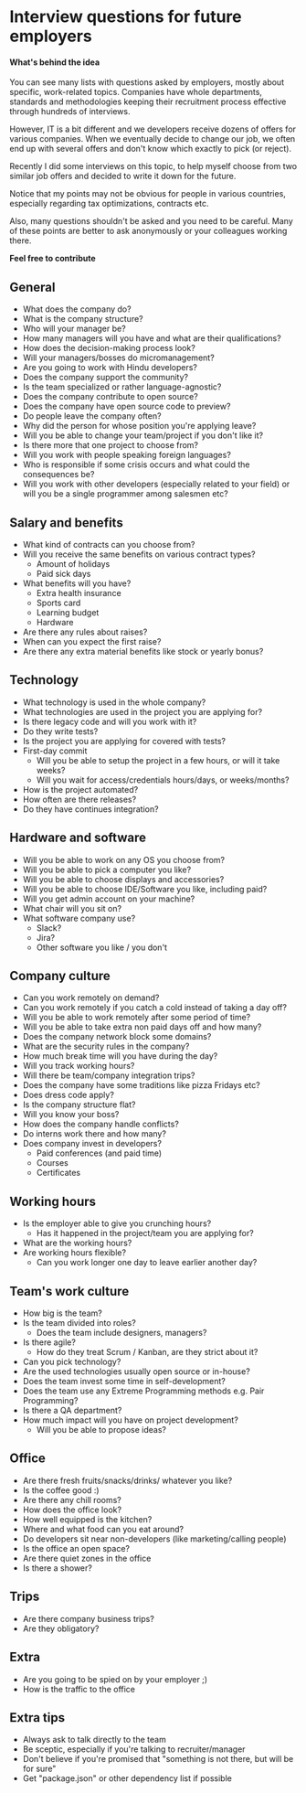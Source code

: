 # Interview questions for future employers

#### What's behind the idea

You can see many lists with questions asked by employers, mostly about specific,
work-related topics. Companies have whole departments, standards and methodologies 
keeping their recruitment process effective through hundreds of interviews.

However, IT is a bit different and we developers receive dozens of offers for various companies.
When we eventually decide to change our job, we often end up with several offers and don't know which exactly to pick (or reject).

Recently I did some interviews on this topic, to help myself choose from two similar job offers
and decided to write it down for the future.

Notice that my points may not be obvious for people in various countries, especially regarding tax optimizations, contracts etc.

Also, many questions shouldn't be asked and you need to be careful. Many of these points are better to ask anonymously or your colleagues
working there.

**Feel free to contribute**

## General
- What does the company do?
- What is the company structure?
- Who will your manager be?
- How many managers will you have and what are their qualifications?
- How does the decision-making process look?
- Will your managers/bosses do micromanagement?
- Are you going to work with Hindu developers?
- Does the company support the community?
- Is the team specialized or rather language-agnostic?
- Does the company contribute to open source?
- Does the company have open source code to preview?
- Do people leave the company often?
- Why did the person for whose position you're applying leave?
- Will you be able to change your team/project if you don't like it?
- Is there more that one project to choose from?
- Will you work with people speaking foreign languages?
- Who is responsible if some crisis occurs and what could the consequences be?
- Will you work with other developers (especially related to your field) or will you be a single
programmer among salesmen etc?

## Salary and benefits
- What kind of contracts can you choose from?
- Will you receive the same benefits on various contract types?
  - Amount of holidays
  - Paid sick days
- What benefits will you have?
  - Extra health insurance
  - Sports card
  - Learning budget
  - Hardware
- Are there any rules about raises?
- When can you expect the first raise?
- Are there any extra material benefits like stock or yearly bonus?

## Technology
- What technology is used in the whole company?
- What technologies are used in the project you are applying for?
- Is there legacy code and will you work with it?
- Do they write tests?
- Is the project you are applying for covered with tests?
- First-day commit
  - Will you be able to setup the project in a few hours, or will it take weeks?
  - Will you wait for access/credentials hours/days, or weeks/months? 
- How is the project automated? 
- How often are there releases?
- Do they have continues integration?

## Hardware and software
- Will you be able to work on any OS you choose from?
- Will you be able to pick a computer you like?
- Will you be able to choose displays and accessories?
- Will you be able to choose IDE/Software you like, including paid?
- Will you get admin account on your machine?
- What chair will you sit on?
- What software company use?
  - Slack?
  - Jira?
  - Other software you like / you don't

## Company culture
- Can you work remotely on demand?
- Can you work remotely if you catch a cold instead of taking a day off?
- Will you be able to work remotely after some period of time?
- Will you be able to take extra non paid days off and how many?
- Does the company network block some domains?
- What are the security rules in the company?
- How much break time will you have during the day?
- Will you track working hours?
- Will there be team/company integration trips? 
- Does the company have some traditions like pizza Fridays etc?
- Does dress code apply?
- Is the company structure flat?
- Will you know your boss?
- How does the company handle conflicts?
- Do interns work there and how many?
- Does company invest in developers?
  - Paid conferences (and paid time)
  - Courses
  - Certificates

## Working hours
- Is the employer able to give you crunching hours?
  - Has it happened in the project/team you are applying for?
- What are the working hours?
- Are working hours flexible?
  - Can you work longer one day to leave earlier another day?
  
## Team's work culture
- How big is the team?
- Is the team divided into roles?
  - Does the team include designers, managers?
- Is there agile?
  - How do they treat Scrum / Kanban, are they strict about it?
- Can you pick technology?
- Are the used technologies usually open source or in-house?
- Does the team invest some time in self-development?
- Does the team use any Extreme Programming methods e.g. Pair Programming?
- Is there a QA department?
- How much impact will you have on project development?
  - Will you be able to propose ideas?
  
## Office
- Are there fresh fruits/snacks/drinks/ whatever you like?
- Is the coffee good :)
- Are there any chill rooms?
- How does the office look?
- How well equipped is the kitchen?
- Where and what food can you eat around?
- Do developers sit near non-developers (like marketing/calling people)
- Is the office an open space?
- Are there quiet zones in the office
- Is there a shower?

## Trips
- Are there company business trips?
- Are they obligatory?

## Extra
- Are you going to be spied on by your employer ;)
- How is the traffic to the office

## Extra tips
- Always ask to talk directly to the team
- Be sceptic, especially if you're talking to recruiter/manager
- Don't believe if you're promised that "something is not there, but will be for sure"
- Get "package.json" or other dependency list if possible